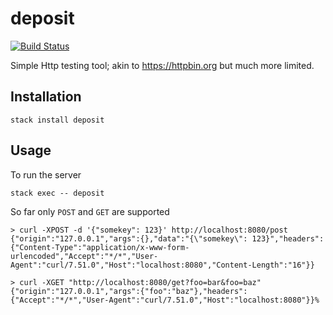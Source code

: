 # deposit

[![Build Status](https://travis-ci.org/rob-b/deposit.png)](https://travis-ci.org/rob-b/deposit)

Simple Http testing tool; akin to https://httpbin.org but much more limited.

##  Installation

```
stack install deposit
```

## Usage

To run the server
```
stack exec -- deposit
```

So far only `POST` and `GET` are supported
```
> curl -XPOST -d '{"somekey": 123}' http://localhost:8080/post
{"origin":"127.0.0.1","args":{},"data":"{\"somekey\": 123}","headers":{"Content-Type":"application/x-www-form-urlencoded","Accept":"*/*","User-Agent":"curl/7.51.0","Host":"localhost:8080","Content-Length":"16"}}
```

```
> curl -XGET "http://localhost:8080/get?foo=bar&foo=baz"
{"origin":"127.0.0.1","args":{"foo":"baz"},"headers":{"Accept":"*/*","User-Agent":"curl/7.51.0","Host":"localhost:8080"}}%
```
